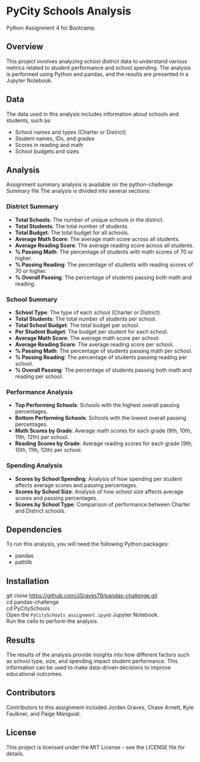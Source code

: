 # PyCity Schools Analysis

Python Assignment 4 for Bootcamp

## Overview

This project involves analyzing school district data to understand various metrics related to student performance and school spending. The analysis is performed using Python and pandas, and the results are presented in a Jupyter Notebook.

## Data

The data used in this analysis includes information about schools and students, such as:
- School names and types (Charter or District)
- Student names, IDs, and grades
- Scores in reading and math
- School budgets and sizes

## Analysis

Assignment summary analysis is available on the python-challenge Summary file
The analysis is divided into several sections:

### District Summary
- **Total Schools**: The number of unique schools in the district.
- **Total Students**: The total number of students.
- **Total Budget**: The total budget for all schools.
- **Average Math Score**: The average math score across all students.
- **Average Reading Score**: The average reading score across all students.
- **% Passing Math**: The percentage of students with math scores of 70 or higher.
- **% Passing Reading**: The percentage of students with reading scores of 70 or higher.
- **% Overall Passing**: The percentage of students passing both math and reading.

### School Summary
- **School Type**: The type of each school (Charter or District).
- **Total Students**: The total number of students per school.
- **Total School Budget**: The total budget per school.
- **Per Student Budget**: The budget per student for each school.
- **Average Math Score**: The average math score per school.
- **Average Reading Score**: The average reading score per school.
- **% Passing Math**: The percentage of students passing math per school.
- **% Passing Reading**: The percentage of students passing reading per school.
- **% Overall Passing**: The percentage of students passing both math and reading per school.

### Performance Analysis
- **Top Performing Schools**: Schools with the highest overall passing percentages.
- **Bottom Performing Schools**: Schools with the lowest overall passing percentages.
- **Math Scores by Grade**: Average math scores for each grade (9th, 10th, 11th, 12th) per school.
- **Reading Scores by Grade**: Average reading scores for each grade (9th, 10th, 11th, 12th) per school.

### Spending Analysis
- **Scores by School Spending**: Analysis of how spending per student affects average scores and passing percentages.
- **Scores by School Size**: Analysis of how school size affects average scores and passing percentages.
- **Scores by School Type**: Comparison of performance between Charter and District schools.

## Dependencies

To run this analysis, you will need the following Python packages:
- pandas
- pathlib

## Installation

git clone https://github.com/JGraves79/pandas-challenge.git  
cd pandas-challenge  
cd PyCitySchools  
Open the `PyCitySchools_assignment.ipynb` Jupyter Notebook.  
Run the cells to perform the analysis.

## Results

The results of the analysis provide insights into how different factors such as school type, size, and spending impact student performance. This information can be used to make data-driven decisions to improve educational outcomes.

## Contributors

Contributors to this assignment included Jordan Graves, Chase Arnett, Kyle Faulkner, and Paige Manguiat.

## License

This project is licensed under the MIT License - see the LICENSE file for details.
